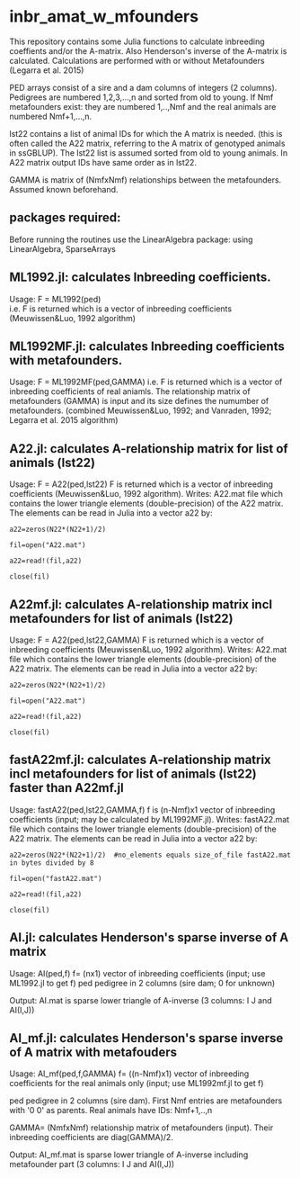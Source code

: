 # inbr_amat_w_mfounders

This repository contains some Julia functions to calculate inbreeding coeffients and/or the A-matrix.
Also Henderson's inverse of the A-matrix is calculated.
Calculations are performed with or without Metafounders (Legarra et al. 2015)

PED arrays consist of a sire and a dam columns of integers (2 columns).
Pedigrees are numbered 1,2,3,...,n and sorted from old to young.
If Nmf metafounders exist: they are numbered 1,..,Nmf and the real animals are numbered Nmf+1,...,n.

lst22 contains a list of animal IDs for which the A matrix is needed. (this is often called the A22 matrix, referring to the A matrix of genotyped animals in ssGBLUP). The lst22 list is assumed sorted from old to young animals. In A22 matrix output IDs have same order as in lst22.

GAMMA is matrix of (NmfxNmf) relationships between the metafounders. Assumed known beforehand.

## packages required:
Before running the routines use the LinearAlgebra package:
using LinearAlgebra, SparseArrays


## ML1992.jl: calculates Inbreeding coefficients.
Usage:  F = ML1992(ped)  
i.e. F is returned which is a vector of inbreeding coefficients
(Meuwissen&Luo, 1992 algorithm)


## ML1992MF.jl: calculates Inbreeding coefficients with metafounders.
Usage:   F = ML1992MF(ped,GAMMA)
i.e. F is returned which is a vector of inbreeding coefficients of real aniamls.
The relationship matrix of metafounders (GAMMA) is input and its size defines the numumber of metafounders.
(combined Meuwissen&Luo, 1992; and Vanraden, 1992; Legarra et al. 2015 algorithm)

## A22.jl: calculates A-relationship matrix for list of animals (lst22)
Usage: F = A22(ped,lst22)
F is returned which is a vector of inbreeding coefficients (Meuwissen&Luo, 1992 algorithm).
Writes: A22.mat file which contains the lower triangle elements (double-precision) of the A22 matrix.
The elements can be read in Julia into a vector a22 by:



```
a22=zeros(N22*(N22+1)/2)

fil=open("A22.mat")

a22=read!(fil,a22)

close(fil)
```


## A22mf.jl: calculates A-relationship matrix incl metafounders for list of animals (lst22)
Usage: F = A22(ped,lst22,GAMMA)
F is returned which is a vector of inbreeding coefficients (Meuwissen&Luo, 1992 algorithm).
Writes: A22.mat file which contains the lower triangle elements (double-precision) of the A22 matrix.
The elements can be read in Julia into a vector a22 by:


```
a22=zeros(N22*(N22+1)/2)

fil=open("A22.mat")

a22=read!(fil,a22)

close(fil)
```

## fastA22mf.jl: calculates A-relationship matrix incl metafounders for list of animals (lst22) faster than A22mf.jl
Usage: fastA22(ped,lst22,GAMMA,f)
f is (n-Nmf)x1 vector of inbreeding coefficients (input; may be calculated by ML1992MF.jl).
Writes: fastA22.mat file which contains the lower triangle elements (double-precision) of the A22 matrix.
The elements can be read in Julia into a vector a22 by:


```
a22=zeros(N22*(N22+1)/2)  #no_elements equals size_of_file fastA22.mat in bytes divided by 8  

fil=open("fastA22.mat")

a22=read!(fil,a22)

close(fil)
```




## AI.jl: calculates Henderson's sparse inverse of A matrix
Usage: AI(ped,f)
f= (nx1) vector of inbreeding coefficients (input; use ML1992.jl to get f)
ped pedigree in 2 columns (sire dam; 0 for unknown)

Output: AI.mat is sparse lower triangle of A-inverse (3 columns: I J and AI(I,J))



## AI_mf.jl: calculates Henderson's sparse inverse of A matrix with metafouders
Usage: AI_mf(ped,f,GAMMA)
f= ((n-Nmf)x1) vector of inbreeding coefficients for the real animals only (input; use ML1992mf.jl to get f)

ped pedigree in 2 columns (sire dam). First Nmf entries are metafounders with '0 0' as parents. Real animals have IDs: Nmf+1,..,n

GAMMA= (NmfxNmf) relationship matrix of metafounders (input). Their inbreeding coefficients are diag(GAMMA)/2. 

Output: AI_mf.mat is sparse lower triangle of A-inverse including metafounder part (3 columns: I J and AI(I,J))

